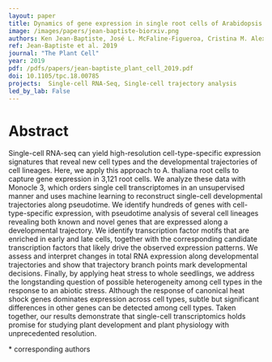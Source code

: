 ```yaml
---
layout: paper
title: Dynamics of gene expression in single root cells of Arabidopsis thaliana
image: /images/papers/jean-baptiste-biorxiv.png
authors: Ken Jean-Baptiste, José L. McFaline-Figueroa, Cristina M. Alexandre, Michael W. Dorrity, Lauren M. Saunders, Kerry L. Bubb, Cole Trapnell, Stanley Fields, Christine Queitsch*, and Josh T. Cuperus*
ref: Jean-Baptiste et al. 2019
journal: "The Plant Cell"
year: 2019
pdf: /pdfs/papers/jean-baptiste_plant_cell_2019.pdf
doi: 10.1105/tpc.18.00785
projects:  Single-cell RNA-Seq, Single-cell trajectory analysis
led_by_lab: False
---
```


# Abstract

 Single-cell RNA-seq can yield high-resolution cell-type-specific expression signatures that reveal new cell types and the developmental trajectories of cell lineages. Here, we apply this approach to A. thaliana root cells to capture gene expression in 3,121 root cells. We analyze these data with Monocle 3, which orders single cell transcriptomes in an unsupervised manner and uses machine learning to reconstruct single-cell developmental trajectories along pseudotime. We identify hundreds of genes with cell-type-specific expression, with pseudotime analysis of several cell lineages revealing both known and novel genes that are expressed along a developmental trajectory. We identify transcription factor motifs that are enriched in early and late cells, together with the corresponding candidate transcription factors that likely drive the observed expression patterns. We assess and interpret changes in total RNA expression along developmental trajectories and show that trajectory branch points mark developmental decisions. Finally, by applying heat stress to whole seedlings, we address the longstanding question of possible heterogeneity among cell types in the response to an abiotic stress. Although the response of canonical heat shock genes dominates expression across cell types, subtle but significant differences in other genes can be detected among cell types. Taken together, our results demonstrate that single-cell transcriptomics holds promise for studying plant development and plant physiology with unprecedented resolution.

\* corresponding authors
